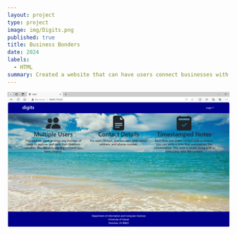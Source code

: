 ```yaml
---
layout: project
type: project
image: img/Digits.png
published: true
title: Business Bonders
date: 2024
labels:
  - HTML
summary: Created a website that can have users connect businesses with students to help students find job opportunities.
---
```

<img class="img-fluid" src="../img/Digits.png">
